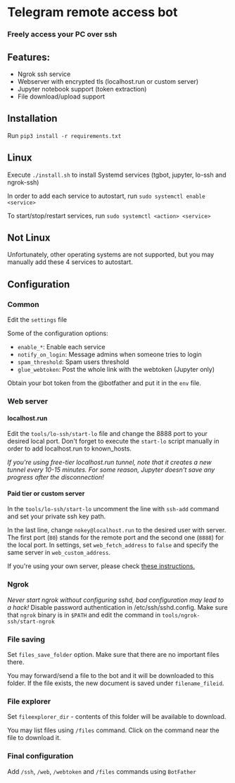# Telegram remote access bot

### Freely access your PC over ssh

## Features:
* Ngrok ssh service
* Webserver with encrypted tls (localhost.run or custom server)
* Jupyter notebook support (token extraction)
* File download/upload support

## Installation

Run `pip3 install -r requirements.txt`

## Linux

Execute `./install.sh` to install Systemd services (tgbot, jupyter, lo-ssh and ngrok-ssh)

In order to add each service to autostart, run `sudo systemctl enable <service>`

To start/stop/restart services, run `sudo systemctl <action> <service>`

## Not Linux

Unfortunately, other operating systems are not supported, but you may manually add these 4 services to autostart.

## Configuration

### Common

Edit the `settings` file

Some of the configuration options:
* `enable_*`: Enable each service
* `notify_on_login`: Message admins when someone tries to login
* `spam_threshold`: Spam users threshold
* `glue_webtoken`: Post the whole link with the webtoken (Jupyter only)

Obtain your bot token from the @botfather and put it in the `env` file.

### Web server

#### localhost.run

Edit the `tools/lo-ssh/start-lo` file and change the 8888 port to your desired local port. Don't forget to execute the `start-lo` script manually in order to add localhost.run to known_hosts.

*If you're using free-tier localhost.run tunnel, note that it creates a new tunnel every 10-15 minutes. For some reason, Jupyter doesn't save any progress after the disconnection!*

#### Paid tier or custom server

In the `tools/lo-ssh/start-lo` uncomment the line with `ssh-add` command and set your private ssh key path.

In the last line, change `nokey@localhost.run` to the desired user with server. The first port (`80`) stands for the remote port and the second one (`8888`) for the local port. In settings, set `web_fetch_address` to `false` and specify the same server in `web_custom_address`.

If you're using your own server, please check [these instructions.](https://github.com/enaix/tg-remote-ssh/blob/master/extra/SERVER.md)

### Ngrok

*Never start ngrok without configuring sshd, bad configuration may lead to a hack!*
Disable password authentication in /etc/ssh/sshd.config.
Make sure that `ngrok` binary is in `$PATH` and edit the command in `tools/ngrok-ssh/start-ngrok`

### File saving

Set `files_save_folder` option. Make sure that there are no important files there.

You may forward/send a file to the bot and it will be downloaded to this folder. If the file exists, the new document is saved under `filename_fileid`.

### File explorer

Set `fileexplorer_dir` - contents of this folder will be available to download.

You may list files using `/files` command. Click on the command near the file to download it.

### Final configuration

Add `/ssh`, `/web`, `/webtoken` and `/files` commands using `BotFather`
